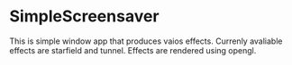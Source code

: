 # SimpleScreensaver

This is simple window app that produces vaios effects. Currenly avaliable effects are starfield and tunnel. Effects are rendered using opengl.